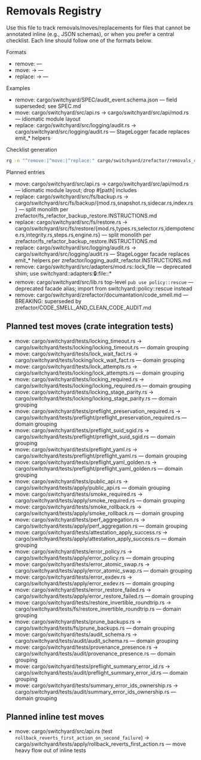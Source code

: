 # Removals Registry

Use this file to track removals/moves/replacements for files that cannot be annotated inline (e.g., JSON schemas), or when you prefer a central checklist. Each line should follow one of the formats below.

Formats

- remove: <repo-relative-path> — <reason or successor>
- move: <old-path> -> <new-path> — <reason>
- replace: <old-path> -> <new-path> — <reason>

Examples

- remove: cargo/switchyard/SPEC/audit_event.schema.json — field superseded; see SPEC.md
- move: cargo/switchyard/src/api.rs -> cargo/switchyard/src/api/mod.rs — idiomatic module layout
- replace: cargo/switchyard/src/logging/audit.rs -> cargo/switchyard/src/logging/audit.rs — StageLogger facade replaces emit_* helpers

Checklist generation

```bash
rg -n "^remove:|^move:|^replace:" cargo/switchyard/zrefactor/removals_registry.md -S
```

Planned entries

- move: cargo/switchyard/src/api.rs -> cargo/switchyard/src/api/mod.rs — idiomatic module layout; drop #[path] includes
- replace: cargo/switchyard/src/fs/backup.rs -> cargo/switchyard/src/fs/backup/{mod.rs,snapshot.rs,sidecar.rs,index.rs} — split monolith per zrefactor/fs_refactor_backup_restore.INSTRUCTIONS.md
- replace: cargo/switchyard/src/fs/restore.rs -> cargo/switchyard/src/fs/restore/{mod.rs,types.rs,selector.rs,idempotence.rs,integrity.rs,steps.rs,engine.rs} — split monolith per zrefactor/fs_refactor_backup_restore.INSTRUCTIONS.md
- replace: cargo/switchyard/src/logging/audit.rs -> cargo/switchyard/src/logging/audit.rs — StageLogger facade replaces emit_* helpers per zrefactor/logging_audit_refactor.INSTRUCTIONS.md
- remove: cargo/switchyard/src/adapters/mod.rs::lock_file — deprecated shim; use switchyard::adapters::lock::file::*
- remove: cargo/switchyard/src/lib.rs top-level `pub use policy::rescue` — deprecated facade alias; import from switchyard::policy::rescue instead
- remove: cargo/switchyard/zrefactor/documantation/code_smell.md — BREAKING: superseded by zrefactor/CODE_SMELL_AND_CLEAN_CODE_AUDIT.md

## Planned test moves (crate integration tests)

- move: cargo/switchyard/tests/locking_timeout.rs -> cargo/switchyard/tests/locking/locking_timeout.rs — domain grouping
- move: cargo/switchyard/tests/lock_wait_fact.rs -> cargo/switchyard/tests/locking/lock_wait_fact.rs — domain grouping
- move: cargo/switchyard/tests/lock_attempts.rs -> cargo/switchyard/tests/locking/lock_attempts.rs — domain grouping
- move: cargo/switchyard/tests/locking_required.rs -> cargo/switchyard/tests/locking/locking_required.rs — domain grouping
- move: cargo/switchyard/tests/locking_stage_parity.rs -> cargo/switchyard/tests/locking/locking_stage_parity.rs — domain grouping
- move: cargo/switchyard/tests/preflight_preservation_required.rs -> cargo/switchyard/tests/preflight/preflight_preservation_required.rs — domain grouping
- move: cargo/switchyard/tests/preflight_suid_sgid.rs -> cargo/switchyard/tests/preflight/preflight_suid_sgid.rs — domain grouping
- move: cargo/switchyard/tests/preflight_yaml.rs -> cargo/switchyard/tests/preflight/preflight_yaml.rs — domain grouping
- move: cargo/switchyard/tests/preflight_yaml_golden.rs -> cargo/switchyard/tests/preflight/preflight_yaml_golden.rs — domain grouping
- move: cargo/switchyard/tests/public_api.rs -> cargo/switchyard/tests/apply/public_api.rs — domain grouping
- move: cargo/switchyard/tests/smoke_required.rs -> cargo/switchyard/tests/apply/smoke_required.rs — domain grouping
- move: cargo/switchyard/tests/smoke_rollback.rs -> cargo/switchyard/tests/apply/smoke_rollback.rs — domain grouping
- move: cargo/switchyard/tests/perf_aggregation.rs -> cargo/switchyard/tests/apply/perf_aggregation.rs — domain grouping
- move: cargo/switchyard/tests/attestation_apply_success.rs -> cargo/switchyard/tests/apply/attestation_apply_success.rs — domain grouping
- move: cargo/switchyard/tests/error_policy.rs -> cargo/switchyard/tests/apply/error_policy.rs — domain grouping
- move: cargo/switchyard/tests/error_atomic_swap.rs -> cargo/switchyard/tests/apply/error_atomic_swap.rs — domain grouping
- move: cargo/switchyard/tests/error_exdev.rs -> cargo/switchyard/tests/apply/error_exdev.rs — domain grouping
- move: cargo/switchyard/tests/error_restore_failed.rs -> cargo/switchyard/tests/apply/error_restore_failed.rs — domain grouping
- move: cargo/switchyard/tests/restore_invertible_roundtrip.rs -> cargo/switchyard/tests/fs/restore_invertible_roundtrip.rs — domain grouping
- move: cargo/switchyard/tests/prune_backups.rs -> cargo/switchyard/tests/fs/prune_backups.rs — domain grouping
- move: cargo/switchyard/tests/audit_schema.rs -> cargo/switchyard/tests/audit/audit_schema.rs — domain grouping
- move: cargo/switchyard/tests/provenance_presence.rs -> cargo/switchyard/tests/audit/provenance_presence.rs — domain grouping
- move: cargo/switchyard/tests/preflight_summary_error_id.rs -> cargo/switchyard/tests/audit/preflight_summary_error_id.rs — domain grouping
- move: cargo/switchyard/tests/summary_error_ids_ownership.rs -> cargo/switchyard/tests/audit/summary_error_ids_ownership.rs — domain grouping

## Planned inline test moves

- move: cargo/switchyard/src/api.rs (test `rollback_reverts_first_action_on_second_failure`) -> cargo/switchyard/tests/apply/rollback_reverts_first_action.rs — move heavy flow out of inline tests
